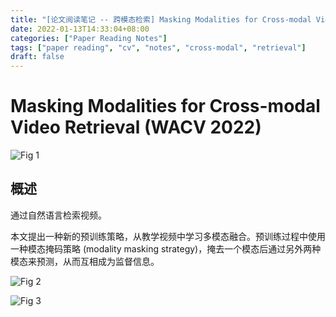 ```yaml
---
title: "[论文阅读笔记 -- 跨模态检索] Masking Modalities for Cross-modal Video Retrieval (WACV 2022)"
date: 2022-01-13T14:33:04+08:00
categories: ["Paper Reading Notes"]
tags: ["paper reading", "cv", "notes", "cross-modal", "retrieval"]
draft: false
---
```


# Masking Modalities for Cross-modal Video Retrieval (WACV 2022)

![Fig 1](/images/2022/PRN170/1.png)

## 概述

通过自然语言检索视频。  

本文提出一种新的预训练策略，从教学视频中学习多模态融合。预训练过程中使用一种模态掩码策略 (modality masking strategy)，掩去一个模态后通过另外两种模态来预测，从而互相成为监督信息。  

![Fig 2](/images/2022/PRN170/2.png)

![Fig 3](/images/2022/PRN170/3.png)
